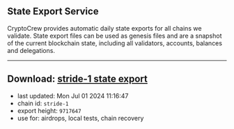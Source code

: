 ## State Export Service
CryptoCrew provides automatic daily state exports for all chains we validate. State export files can be used as genesis files and are a snapshot of the current blockchain state, including all validators, accounts, balances and delegations.

---
**Download: [stride-1 state export](https://dl-eu2.ccvalidators.com/SERVICE/stride/stride-1_export_9717647.json)**
---

- last updated: Mon Jul 01 2024 11:16:47
- chain id: `stride-1`
- export height: `9717647`
- use for: airdrops, local tests, chain recovery
